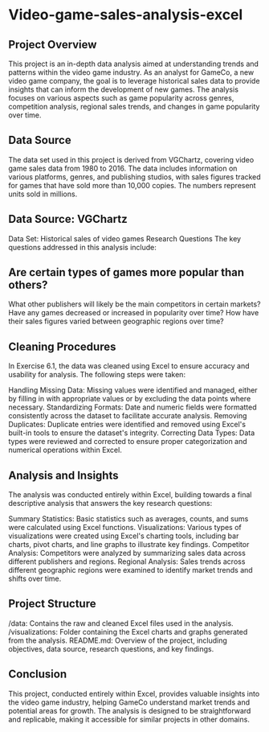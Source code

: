 # Video-game-sales-analysis-excel
## Project Overview
This project is an in-depth data analysis aimed at understanding trends and patterns within the video game industry. As an analyst for GameCo, a new video game company, the goal is to leverage historical sales data to provide insights that can inform the development of new games. The analysis focuses on various aspects such as game popularity across genres, competition analysis, regional sales trends, and changes in game popularity over time.

## Data Source
The data set used in this project is derived from VGChartz, covering video game sales data from 1980 to 2016. The data includes information on various platforms, genres, and publishing studios, with sales figures tracked for games that have sold more than 10,000 copies. The numbers represent units sold in millions.

## Data Source: VGChartz
Data Set: Historical sales of video games
Research Questions
The key questions addressed in this analysis include:

## Are certain types of games more popular than others?
What other publishers will likely be the main competitors in certain markets?
Have any games decreased or increased in popularity over time?
How have their sales figures varied between geographic regions over time?
## Cleaning Procedures
In Exercise 6.1, the data was cleaned using Excel to ensure accuracy and usability for analysis. The following steps were taken:

Handling Missing Data: Missing values were identified and managed, either by filling in with appropriate values or by excluding the data points where necessary.
Standardizing Formats: Date and numeric fields were formatted consistently across the dataset to facilitate accurate analysis.
Removing Duplicates: Duplicate entries were identified and removed using Excel's built-in tools to ensure the dataset's integrity.
Correcting Data Types: Data types were reviewed and corrected to ensure proper categorization and numerical operations within Excel.
## Analysis and Insights
The analysis was conducted entirely within Excel, building towards a final descriptive analysis that answers the key research questions:

Summary Statistics: Basic statistics such as averages, counts, and sums were calculated using Excel functions.
Visualizations: Various types of visualizations were created using Excel's charting tools, including bar charts, pivot charts, and line graphs to illustrate key findings.
Competitor Analysis: Competitors were analyzed by summarizing sales data across different publishers and regions.
Regional Analysis: Sales trends across different geographic regions were examined to identify market trends and shifts over time.
## Project Structure
/data: Contains the raw and cleaned Excel files used in the analysis.
/visualizations: Folder containing the Excel charts and graphs generated from the analysis.
README.md: Overview of the project, including objectives, data source, research questions, and key findings.
## Conclusion
This project, conducted entirely within Excel, provides valuable insights into the video game industry, helping GameCo understand market trends and potential areas for growth. The analysis is designed to be straightforward and replicable, making it accessible for similar projects in other domains.
